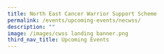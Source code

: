 ```yaml
---
title: North East Cancer Warrior Support Scheme
permalink: /events/upcoming-events/necwss/
description: ""
image: /images/cwss landing banner.png
third_nav_title: Upcoming Events
---
```


